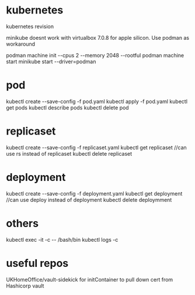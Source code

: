 # kubernetes
kubernetes revision

minikube doesnt work with virtualbox 7.0.8 for apple silicon. Use podman as workaround

podman machine init --cpus 2 --memory 2048 --rootful 
podman machine start
minikube start --driver=podman


# pod
kubectl create --save-config -f pod.yaml
kubectl apply -f pod.yaml
kubectl get pods
kubectl describe pods
kubectl delete pod <pod name>

# replicaset
kubectl create --save-config -f replicaset.yaml
kubectl get replicaset //can use rs instead of replicaset
kubectl delete replicaset <replicaset name>

# deployment
kubectl create --save-config -f deployment.yaml
kubectl get deployment //can use deploy instead of deployment
kubectl delete deploymment <deployment name>

# others
kubectl exec -it <pod name> -c <container name in pod> -- /bash/bin
kubectl logs <pod name> -c <container name in pod>



# useful repos
UKHomeOffice/vault-sidekick for initContainer to pull down cert from Hashicorp vault
